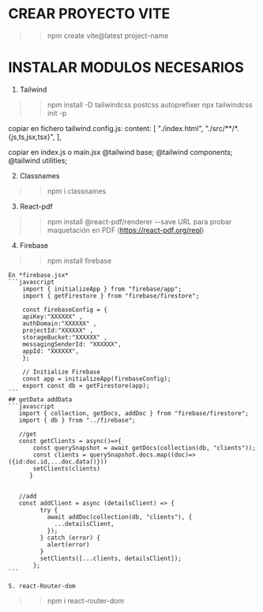# CREAR PROYECTO VITE
 >> npm create vite@latest project-name

 # INSTALAR MODULOS NECESARIOS 
 1. Tailwind
 >> npm install -D tailwindcss postcss autoprefixer
 >> npx tailwindcss init -p

 copiar en fichero tailwind.config.js:
 content: [
    "./index.html",
    "./src/**/*.{js,ts,jsx,tsx}",
  ],

  copiar en index.js o main.jsx
  @tailwind base;
  @tailwind components;
  @tailwind utilities;

  2. Classnames
  >> npm i classnames

  3. React-pdf
   >> npm install @react-pdf/renderer --save
   URL para probar maquetación en PDF (https://react-pdf.org/repl)

  4. Firebase
   >> npm install firebase

    En *firebase.jsx*
    ```javascript 
        import { initializeApp } from "firebase/app";
        import { getFirestore } from "firebase/firestore";

        const firebaseConfig = {
        apiKey:"XXXXXX" ,
        authDomain:"XXXXXX" ,
        projectId:"XXXXXX" ,
        storageBucket:"XXXXXX" ,
        messagingSenderId: "XXXXXX",
        appId: "XXXXXX",
        };

        // Initialize Firebase
        const app = initializeApp(firebaseConfig);
        export const db = getFirestore(app);
    ```
    ## getData addData
    ```javascript
       import { collection, getDocs, addDoc } from "firebase/firestore";
       import { db } from "../firebase";

       //get
       const getClients = async()=>{
           const querySnapshot = await getDocs(collection(db, "clients"));
           const clients = querySnapshot.docs.map((doc)=>({id:doc.id,...doc.data()}))
           setClients(clients)
          }


       //add
       const addClient = async (detailsClient) => {
             try {
               await addDoc(collection(db, "clients"), {
                 ...detailsClient,
               });
             } catch (error) {
               alert(error)
             }
             setClients([...clients, detailsClient]);
           };
    ```

    5. react-Router-dom
   >> npm i react-router-dom
   
